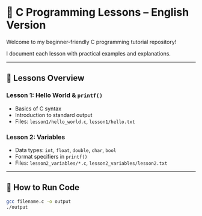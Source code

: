 # 📘 C Programming Lessons – English Version

Welcome to my beginner-friendly C programming tutorial repository!

I document each lesson with practical examples and explanations.

---

## 📂 Lessons Overview

### Lesson 1: Hello World & `printf()`
- Basics of C syntax
- Introduction to standard output
- Files: `lesson1/hello_world.c`, `lesson1/hello.txt`

### Lesson 2: Variables
- Data types: `int`, `float`, `double`, `char`, `bool`
- Format specifiers in `printf()`
- Files: `lesson2_variables/*.c`, `lesson2_variables/lesson2.txt`

---

## 🧪 How to Run Code

```bash
gcc filename.c -o output
./output
